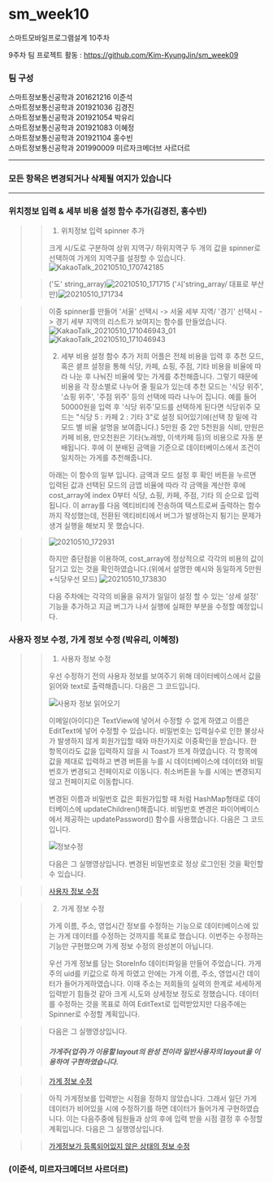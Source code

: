 # sm_week10
스마트모바일프로그램설계 10주차

9주차 팀 프로젝트 활동 : https://github.com/Kim-KyungJin/sm_week09

### 팀 구성   
스마트정보통신공학과 201621216 이준석   
스마트정보통신공학과 201921036 김경진   
스마트정보통신공학과 201921054 박유리   
스마트정보통신공학과 201921083 이혜정   
스마트정보통신공학과 201921104 홍수빈    
스마트정보통신공학과 201990009 미르자크메더브 사르더르    

   ***   
### 모든 항목은 변경되거나 삭제될 여지가 있습니다   
   ***   
   
   
### 위치정보 입력 & 세부 비용 설정 함수 추가(김경진, 홍수빈)   
>
>>1. 위치정보 입력 spinner 추가
>>
>>크게 시/도로 구분하여 상위 지역구/ 하위지역구 두 개의 값을 spinner로 선택하여 가게의 지역구를 설정할 수 있습니다.
>>![KakaoTalk_20210510_170742185](https://user-images.githubusercontent.com/76034369/117631083-d889b600-b1b6-11eb-8d24-6494fda7eaf5.jpg)
>
>>('도' string_array)![20210510_171715](https://user-images.githubusercontent.com/76034369/117628029-ab87d400-b1b3-11eb-96b1-f05c0be34784.png)
>>('시'string_array/ 대표로 부산만)![20210510_171734](https://user-images.githubusercontent.com/76034369/117628219-de31cc80-b1b3-11eb-937d-a4a940593f6c.png)

>>
>>
>> 이중 spinner를 만들어 '서울' 선택시 -> 서울 세부 지역/ '경기' 선택시 -> 경기 세부 지역의 리스트가 보여지는 함수를 만들었습니다.
>> ![KakaoTalk_20210510_171046943_01](https://user-images.githubusercontent.com/76034369/117628336-fdc8f500-b1b3-11eb-8c7b-90cdace4d1c6.jpg)
>>![KakaoTalk_20210510_171046943](https://user-images.githubusercontent.com/76034369/117628342-fefa2200-b1b3-11eb-8356-4c666eef5063.jpg)
>>
>>
>>2. 세부 비용 설정 함수 추가
>>저희 어플은 전체 비용을 입력 후 추천 모드, 혹은 셑프 설정을 통해 식당, 카페, 쇼핑, 주점, 기타 비용을 비율에 따라 나눈 후 나눠진 비율에 맞는 가게를 추천해줍니다. 
>>그렇기 때문에 비용을 각 장소별로 나누어 줄 필요가 있는데 추천 모드는 '식당 위주', '쇼핑 위주', '주점 위주' 등의 선택에 따라 나누어 집니다.
>>예를 들어 50000원을 입력 후 '식당 위주'모드를 선택하게 된다면 식당위주 모드는 "식당 5 : 카페 2 : 기타 3"로 설정 되어있기에(선택 창 밑에 각 모드 별 비율 설명을 보여줍니다.) 5만원 중 2만 5천원을 식비, 만원은 카페 비용, 만오천원은 기타(노래방, 이색카페 등)의 비용으로 자동 분배됩니다.
>>후에 이 분배된 금액을 기준으로 데이터베이스에서 조건이 일치하는 가게를 추천해줍니다.
>>
>>아래는 이 함수의 일부 입니다.
>>금액과 모드 설정 후 확인 버튼을 누르면 입력된 값과 선택된 모드의 금앱 비율에 따라 각 금액을 계산한 후에 cost_array에 index 0부터 식당, 쇼핑, 카페, 주점, 기타 의 순으로 입력됩니다.
>>이 array를 다음 엑티비티에 전송하여 텍스트로써 출력하는 함수까지 작성했는데, 전환된 엑티비티에서 버그가 발생하는지 튕기는 문제가 생겨 실행을 해보지 못 했습니다.

>>![20210510_172931](https://user-images.githubusercontent.com/76034369/117629630-51880e00-b1b5-11eb-8c8c-c698ea47a1bf.png)
>>
>>하지만 중단점을 이용하여, cost_array에 정상적으로 각각의 비용의 값이 담기고 있는 것을 확인하였습니다.(위에서 설명한 예시와 동일하게 5만원+식당우선 모드)
>>![20210510_173830](https://user-images.githubusercontent.com/76034369/117630855-9496b100-b1b6-11eb-9a8a-fb7bc87e116e.png)
>>
>>다음 주차에는 각각의 비율을 유저가 일일이 설정 할 수 있는 '상세 설정' 기능을 추가하고 지금 버그가 나서 실행에 실패한 부분을 수정할 예정입니다. 



### 사용자 정보 수정, 가게 정보 수정 (박유리, 이혜정)   
>
>> 1. 사용자 정보 수정
>> 
>> 우선 수정하기 전의 사용자 정보를 보여주기 위해 데이터베이스에서 값을 읽어와 text로 출력해줍니다.
>> 다음은 그 코드입니다.
>> 
>>![사용자 정보 읽어오기](https://user-images.githubusercontent.com/79883808/117540803-d7884580-b04b-11eb-8666-42d3c22872dd.PNG)
>>
>> 이메일(아이디)은 TextView에 넣어서 수정할 수 없게 하였고 이름은 EditText에 넣어 수정할 수 있습니다.
>> 비밀번호는 입력실수로 인한 불상사가 발생하지 않게 회원가입할 때와 마찬가지로 이중확인을 받습니다.
>> 한 항목이라도 값을 입력하지 않을 시 Toast가 뜨게 하였습니다.
>> 각 항목에 값을 제대로 입력하고 변경 버튼을 누를 시 데이터베이스에 데이터와 비밀번호가 변경되고 전페이지로 이동니다.
>> 취소버튼을 누를 시에는 변경되지 않고 전페이지로 이동합니다.
>>
>> 변경된 이름과 비밀번호 값은 회원가입할 때 처럼 HashMap형태로 데이터베이스에 updateChildren()해줍니다.
>> 비밀번호 변경은 파이어베이스에서 제공하는 updatePassword() 함수를 사용했습니다.
>> 다음은 그 코드입니다.
>> 
>>![정보수정](https://user-images.githubusercontent.com/79883808/117541668-d6591780-b04f-11eb-9d6b-2cfee23717de.PNG) 
>>
>> 다음은 그 실행영상입니다.
>> 변경된 비밀번호로 정상 로그인된 것을 확인할 수 있습니다.

>>[사용자 정보 수정](https://user-images.githubusercontent.com/79883808/117540396-30ef7500-b04a-11eb-9436-ee0933aa4f34.mp4)

>> 2. 가게 정보 수정   
>> 
>> 가게 이름, 주소, 영업시간 정보를 수정하는 기능으로 데이터베이스에 있는 가게 데이터를 수정하는 것까지를 목표로 했습니다.
>> 이번주는 수정하는 기능만 구현했으며 가게 정보 수정의 완성본이 아닙니다.
>> 
>> 우선 가게 정보를 담는 StoreInfo 데이터파일을 만들어 주었습니다.
>> 가게주의 uid를 키값으로 하게 하였고 안에는 가게 이름, 주소, 영업시간 데이터가 들어가게하였습니다.
>> 이때 주소는 저희들의 실력의 한계로 세세하게 입력받기 힘들것 같아 크게 시,도와 상세정보 정도로 정했습니다.
>> 데이터를 수정하는 것을 목표로 하여 EditText로 입력받았지만 다음주에는 Spinner로 수정할 계획입니다.
 
>> 다음은 그 실행영상입니다.
>> #### *가게주(업주)가 이용할 layout의 완성 전이라 일반사용자의 layout을 이용하여 구현하였습니다.*
 
>> [가게 정보 수정](https://user-images.githubusercontent.com/79883808/117647398-e1cf4e80-b1c7-11eb-80fe-b89736073a3b.mp4)

>> 아직 가게정보를 입력받는 시점을 정하지 않았습니다. 그래서 일단 가게 데이터가 비어있을 시에 수정하기를 하면 데이터가 들어가게 구현하였습니다.
>> 이는 다음주중에 팀원들과 상의 후에 입력 받을 시점 결정 후 수정할 계획입니다.
>> 다음은 그 실행영상입니다.

>> [가게정보가 등록되어있지 않은 상태의 정보 수정](https://user-images.githubusercontent.com/79883808/117647318-c82e0700-b1c7-11eb-9f04-f60823ceefa3.mp4)

>> 
### (이준석, 미르자크메더브 사르더르)   
